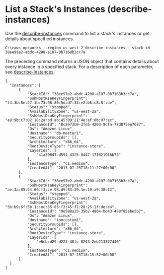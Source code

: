 # List a Stack's Instances \(describe\-instances\)<a name="cli-examples-describe-instances"></a>

Use the [describe\-instances](http://docs.aws.amazon.com/cli/latest/reference/opsworks/describe-elastic-ips.html) command to list a stack's instances or get details about specified instances\.

```
C:\>aws opsworks --region us-west-2 describe-instances --stack-id 38ee91e2-abdc-4208-a107-0b7168b3cc7a
```

The preceding command returns a JSON object that contains details about every instance in a specified stack\. For a description of each parameter, see [describe\-instances](http://docs.aws.amazon.com/cli/latest/reference/opsworks/describe-elastic-ips.html)\.

```
{
  "Instances": [
      {
          "StackId": "38ee91e2-abdc-4208-a107-0b7168b3cc7a",
          "SshHostRsaKeyFingerprint": "f4:3b:8e:27:1b:73:98:80:5d:d7:33:e2:b8:c8:8f:de",
          "Status": "stopped",
          "AvailabilityZone": "us-west-2a",
          "SshHostDsaKeyFingerprint": "e8:9b:c7:02:18:2a:bd:ab:45:89:21:4e:af:0b:07:ac",
          "InstanceId": "8c2673b9-3fe5-420d-9cfa-78d875ee7687",
          "Os": "Amazon Linux",
          "Hostname": "db-master1",
          "SecurityGroupIds": [],
          "Architecture": "x86_64",
          "RootDeviceType": "instance-store",
          "LayerIds": [
              "41a20847-d594-4325-8447-171821916b73"
          ],
          "InstanceType": "c1.medium",
          "CreatedAt": "2013-07-25T18:11:27+00:00"
      },
      {
          "StackId": "38ee91e2-abdc-4208-a107-0b7168b3cc7a",
          "SshHostRsaKeyFingerprint": "ae:3a:85:54:66:f3:ce:98:d9:83:39:1e:10:a9:38:12",
          "Status": "stopped",
          "AvailabilityZone": "us-west-2a",
          "SshHostDsaKeyFingerprint": "5b:b9:6f:5b:1c:ec:55:85:f3:45:f1:28:25:1f:de:e4",
          "InstanceId": "9e588a25-35b2-4804-bd43-488f85ebe5b7",
          "Os": "Amazon Linux",
          "Hostname": "tomcustom1",
          "SecurityGroupIds": [],
          "Architecture": "x86_64",
          "RootDeviceType": "instance-store",
          "LayerIds": [
              "e6cbcd29-d223-40fc-8243-2eb213377440"
          ],
          "InstanceType": "c1.medium",
          "CreatedAt": "2013-07-25T18:15:52+00:00"
      }
  ]
}
```